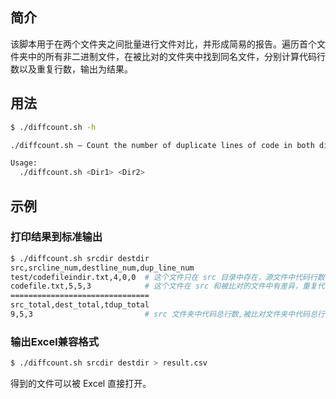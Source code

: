 ## 简介
该脚本用于在两个文件夹之间批量进行文件对比，并形成简易的报告。遍历首个文件夹中的所有非二进制文件，在被比对的文件夹中找到同名文件，分别计算代码行数以及重复行数，输出为结果。

## 用法

```bash
$ ./diffcount.sh -h             

./diffcount.sh — Count the number of duplicate lines of code in both directories and generate a report.

Usage:
  ./diffcount.sh <Dir1> <Dir2>
```

## 示例

### 打印结果到标准输出

```bash
$ ./diffcount.sh srcdir destdir 
src,srcline_num,destline_num,dup_line_num
test/codefileindir.txt,4,0,0  # 这个文件只在 src 目录中存在，源文件中代码行数得到统计，被比对的文件中代码行数为0，重复行数也为0。
codefile.txt,5,5,3            # 这个文件在 src 和被比对的文件中有差异，重复代码行数为 3.
===============================
src_total,dest_total,tdup_total
9,5,3                         # src 文件夹中代码总行数,被比对文件夹中代码总行数,重复代码总行数.
```

### 输出Excel兼容格式

```bash
$ ./diffcount.sh srcdir destdir > result.csv
```

得到的文件可以被 Excel 直接打开。